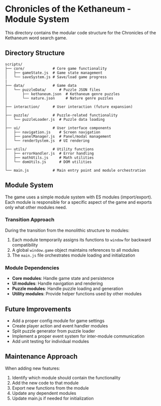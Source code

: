 # Chronicles of the Kethaneum - Module System

This directory contains the modular code structure for the Chronicles of the Kethaneum word search game.

## Directory Structure

```
scripts/
├── core/             # Core game functionality
│   ├── gameState.js  # Game state management
│   └── saveSystem.js # Save/load game progress
|
├── data/             # Game data
│   └── puzzleData/      # Puzzle JSON files
│       ├── kethaneum.json  # Kethaneum genre puzzles
│       └── nature.json     # Nature genre puzzles
│
├── interaction/      # User interaction (future expansion)
│
├── puzzle/           # Puzzle-related functionality
│   └── puzzleLoader.js  # Puzzle data loading
│
├── ui/               # User interface components
│   ├── navigation.js    # Screen navigation
│   ├── panelManager.js  # Panel/modal management
│   └── renderSystem.js  # UI rendering
│
├── utils/            # Utility functions
│   ├── errorHandler.js  # Error handling
│   ├── mathUtils.js     # Math utilities
│   └── domUtils.js      # DOM utilities
│
└── main.js           # Main entry point and module orchestration
```

## Module System

The game uses a simple module system with ES modules (import/export). Each module is responsible for a specific aspect of the game and exports only what other modules need.

### Transition Approach

During the transition from the monolithic structure to modules:

1. Each module temporarily assigns its functions to `window` for backward compatibility
2. A global `window.game` object maintains references to all modules
3. The `main.js` file orchestrates module loading and initialization

### Module Dependencies

- **Core modules**: Handle game state and persistence
- **UI modules**: Handle navigation and rendering
- **Puzzle modules**: Handle puzzle loading and generation
- **Utility modules**: Provide helper functions used by other modules

## Future Improvements

- Add a proper config module for game settings
- Create player action and event handler modules
- Split puzzle generator from puzzle loader
- Implement a proper event system for inter-module communication
- Add unit testing for individual modules

## Maintenance Approach

When adding new features:

1. Identify which module should contain the functionality
2. Add the new code to that module
3. Export new functions from the module
4. Update any dependent modules
5. Update main.js if needed for initialization
